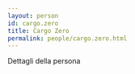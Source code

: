 ```yaml
---
layout: person
id: cargo.zero
title: Cargo Zero
permalink: people/cargo.zero.html
---
```


Dettagli della persona
